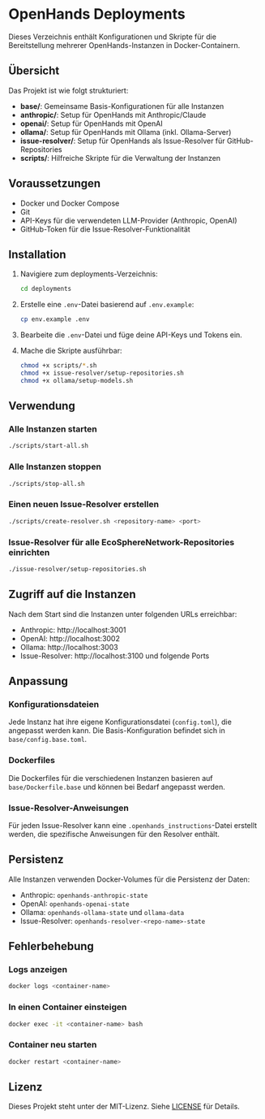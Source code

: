 # OpenHands Deployments

Dieses Verzeichnis enthält Konfigurationen und Skripte für die Bereitstellung mehrerer OpenHands-Instanzen in Docker-Containern.

## Übersicht

Das Projekt ist wie folgt strukturiert:

- **base/**: Gemeinsame Basis-Konfigurationen für alle Instanzen
- **anthropic/**: Setup für OpenHands mit Anthropic/Claude
- **openai/**: Setup für OpenHands mit OpenAI
- **ollama/**: Setup für OpenHands mit Ollama (inkl. Ollama-Server)
- **issue-resolver/**: Setup für OpenHands als Issue-Resolver für GitHub-Repositories
- **scripts/**: Hilfreiche Skripte für die Verwaltung der Instanzen

## Voraussetzungen

- Docker und Docker Compose
- Git
- API-Keys für die verwendeten LLM-Provider (Anthropic, OpenAI)
- GitHub-Token für die Issue-Resolver-Funktionalität

## Installation

1. Navigiere zum deployments-Verzeichnis:
   ```bash
   cd deployments
   ```

2. Erstelle eine `.env`-Datei basierend auf `.env.example`:
   ```bash
   cp env.example .env
   ```

3. Bearbeite die `.env`-Datei und füge deine API-Keys und Tokens ein.

4. Mache die Skripte ausführbar:
   ```bash
   chmod +x scripts/*.sh
   chmod +x issue-resolver/setup-repositories.sh
   chmod +x ollama/setup-models.sh
   ```

## Verwendung

### Alle Instanzen starten

```bash
./scripts/start-all.sh
```

### Alle Instanzen stoppen

```bash
./scripts/stop-all.sh
```

### Einen neuen Issue-Resolver erstellen

```bash
./scripts/create-resolver.sh <repository-name> <port>
```

### Issue-Resolver für alle EcoSphereNetwork-Repositories einrichten

```bash
./issue-resolver/setup-repositories.sh
```

## Zugriff auf die Instanzen

Nach dem Start sind die Instanzen unter folgenden URLs erreichbar:

- Anthropic: http://localhost:3001
- OpenAI: http://localhost:3002
- Ollama: http://localhost:3003
- Issue-Resolver: http://localhost:3100 und folgende Ports

## Anpassung

### Konfigurationsdateien

Jede Instanz hat ihre eigene Konfigurationsdatei (`config.toml`), die angepasst werden kann. Die Basis-Konfiguration befindet sich in `base/config.base.toml`.

### Dockerfiles

Die Dockerfiles für die verschiedenen Instanzen basieren auf `base/Dockerfile.base` und können bei Bedarf angepasst werden.

### Issue-Resolver-Anweisungen

Für jeden Issue-Resolver kann eine `.openhands_instructions`-Datei erstellt werden, die spezifische Anweisungen für den Resolver enthält.

## Persistenz

Alle Instanzen verwenden Docker-Volumes für die Persistenz der Daten:

- Anthropic: `openhands-anthropic-state`
- OpenAI: `openhands-openai-state`
- Ollama: `openhands-ollama-state` und `ollama-data`
- Issue-Resolver: `openhands-resolver-<repo-name>-state`

## Fehlerbehebung

### Logs anzeigen

```bash
docker logs <container-name>
```

### In einen Container einsteigen

```bash
docker exec -it <container-name> bash
```

### Container neu starten

```bash
docker restart <container-name>
```

## Lizenz

Dieses Projekt steht unter der MIT-Lizenz. Siehe [LICENSE](LICENSE) für Details.
